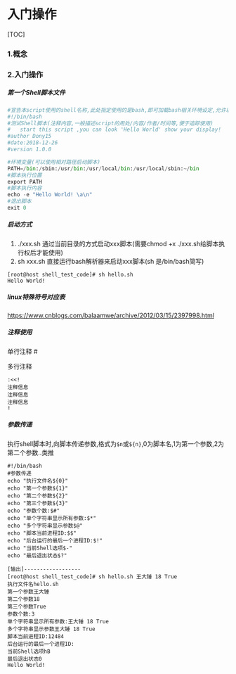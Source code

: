 # 入门操作

[TOC]



### 1.概念



### 2.入门操作

##### 第一个Shell脚本文件

```python
#宣告本script使用的shell名称,此处指定使用的是bash,即可加载bash相关环境设定,允许以下代码中使用bash指令 
#!/bin/bash
#测试Shell脚本(注释内容,一般描述script的用处/内容/作者/时间等,便于追踪使用)
#	start this script ,you can look 'Hello World' show your display!
#author Dony15
#date:2018-12-26 
#version 1.0.0

#环境变量(可以使用相对路径启动脚本)
PATH=/bin:/sbin:/usr/bin:/usr/local/bin:/usr/local/sbin:~/bin 
#脚本执行位置
export PATH
#脚本执行内容
echo -e "Hello World! \a\n"
#退出脚本
exit 0
```



##### 启动方式

1. ./xxx.sh  通过当前目录的方式启动xxx脚本(需要chmod +x ./xxx.sh给脚本执行权后才能使用)
2. sh xxx.sh 直接运行bash解析器来启动xxx脚本(sh 是/bin/bash简写)

```
[root@host shell_test_code]# sh hello.sh 
Hello World! 
```



##### linux特殊符号对应表

<https://www.cnblogs.com/balaamwe/archive/2012/03/15/2397998.html>



##### 注释使用

单行注释 #

多行注释

```shell
:<<!
注释信息
注释信息
注释信息
!
```



##### 参数传递

执行shell脚本时,向脚本传递参数,格式为`$n`或`${n}`,0为脚本名,1为第一个参数,2为第二个参数..类推

```shell
#!/bin/bash
#参数传递
echo "执行文件名${0}"
echo "第一个参数${1}"
echo "第二个参数${2}"
echo "第三个参数${3}"
echo "参数个数:$#"
echo "单个字符串显示所有参数:$*"
echo "多个字符串显示参数$@"
echo "脚本当前进程ID:$$"
echo "后台运行的最后一个进程ID:$!"
echo "当前Shell选项$-"
echo "最后退出状态$?"

[输出]------------------
[root@host shell_test_code]# sh hello.sh 王大锤 18 True
执行文件名hello.sh
第一个参数王大锤
第二个参数18
第三个参数True
参数个数:3
单个字符串显示所有参数:王大锤 18 True
多个字符串显示参数王大锤 18 True
脚本当前进程ID:12484
后台运行的最后一个进程ID:
当前Shell选项hB
最后退出状态0
Hello World!
```

